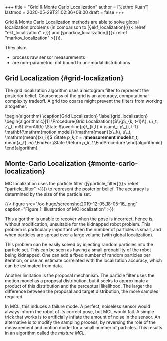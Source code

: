 +++
title = "Grid & Monte Carlo Localization"
author = ["Jethro Kuan"]
lastmod = 2020-05-29T21:02:36+08:00
draft = false
+++

Grid & Monte Carlo Localization methods are able to solve global
localization problems (in comparison to [§ekf\_localization]({{< relref "ekf_localization" >}}) and
[§markov\_localization]({{< relref "markov_localization" >}})).

They also:

- process raw sensor measurements
- are non-parametric: not bound to uni-modal distributions

## Grid Localization {#grid-localization}

The grid localization algorithm uses a histogram filter to represent
the posterior belief. Coarseness of the grid is an accuracy,
computational-complexity tradeoff. A grid too coarse might prevent the
filters from working altogether.

\begin{algorithm}
\caption{Grid Localization}
\label{grid_localization}
\begin{algorithmic}[1]
\Procedure{Grid Localization}{$\\{p\_{k, t-1}\\}, u\_t, z\_t, m$}
\ForAll{$k$}
\State $\overline{p}\_{k,t} = \sum\_i p\_{i, t-1}
    \mathbf{\mathrm{motion model}}(\mathrm{mean}(x\_k), u\_t, \mathrm{mean}(x\_i))$
\State $p\_{k,t} = \eta \textbf{measurement model}(z\_t,
    \mathrm{mean}(x\_k), m)$
\EndFor
\State \Return $p\_{k,t}$
\EndProcedure
\end{algorithmic}
\end{algorithm}

## Monte-Carlo Localization {#monte-carlo-localization}

MC localization uses the particle filter ([§particle\_filter]({{< relref "particle_filter" >}})) to
represent the posterior belief. The accuracy is determined by the size
of the particle set.

{{< figure src="/ox-hugo/screenshot2019-12-05_18-05-16_.png" caption="Figure 1: Illustration of MC localization" >}}

This algorithm is unable to recover when the pose is incorrect, hence
is, without modification, unsuitable for the kidnapped robot problem.
This problem is particularly important when the number of particles is
small, and when particles are spread over a large volume (with global
localization).

This problem can be easily solved by injecting random particles into
the particle set. This can be seen as having a small probability of
the robot being kidnapped. One can add a fixed number of random
particles per iteration, or use an estimate correlated with the
localization accuracy, which can be estimated from data.

Another limitation is the proposal mechanism. The particle filter uses
the motion model as a proposal distribution, but it seeks to
approximate a product of this distribution and the perceptual
likelihood. The larger the difference between the proposal and target
distribution, the more samples required.

In MCL, this induces a failure mode. A perfect, noiseless sensor would
always inform the robot of its correct pose, but MCL would fail. A simple
trick that works is to artificially inflate the amount of noise in the
sensor. An alternative is to modify the sampling process, by reversing
the role of the measurement and motion model for a small number of
particles. This results in an algorithm called the _mixture MCL_.
